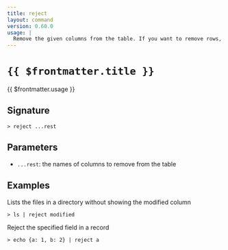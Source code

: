 ```yaml
---
title: reject
layout: command
version: 0.60.0
usage: |
  Remove the given columns from the table. If you want to remove rows, try 'drop'.
---
```


# `{{ $frontmatter.title }}`

<div style='white-space: pre-wrap;'>{{ $frontmatter.usage }}</div>

## Signature

`> reject ...rest`

## Parameters

- `...rest`: the names of columns to remove from the table

## Examples

Lists the files in a directory without showing the modified column

```shell
> ls | reject modified
```

Reject the specified field in a record

```shell
> echo {a: 1, b: 2} | reject a
```
